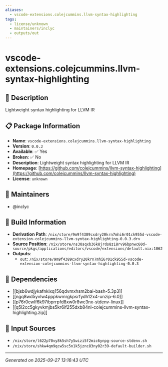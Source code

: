 ```yaml
---
aliases:
  - vscode-extensions.colejcummins.llvm-syntax-highlighting
tags:
  - license/unknown
  - maintainers/inclyc
  - outputs/out
---
```


# vscode-extensions.colejcummins.llvm-syntax-highlighting

## 📝 Description

Lightweight syntax highlighting for LLVM IR

## 📋 Package Information

- **Name**: `vscode-extensions.colejcummins.llvm-syntax-highlighting`
- **Version**: `0.0.3`
- **Available**: ✅ Yes
- **Broken**: ✅ No
- **Description**: Lightweight syntax highlighting for LLVM IR
- **Homepage**: [https://github.com/colejcummins/llvm-syntax-highlighting](https://github.com/colejcummins/llvm-syntax-highlighting)
- **License**: `unknown`
## 👥 Maintainers

- @inclyc


## 🔧 Build Information

- **Derivation Path**: `/nix/store/9m9f4389cxdry20krn7mhi6r01ck955d-vscode-extension-colejcummins-llvm-syntax-highlighting-0.0.3.drv`
- **Source Position**: `/nix/store/ns30sqxb36k8jrds8z18rv96bpnwc60d-source/pkgs/applications/editors/vscode/extensions/default.nix:1062`
- **Outputs**:
  - `out`:  `/nix/store/9m9f4389cxdry20krn7mhi6r01ck955d-vscode-extension-colejcummins-llvm-syntax-highlighting-0.0.3`

## 🔗 Dependencies

- [[bjsb6wdjykafnkixq156qdvmxhsm2bai-bash-5.3p3]]
- [[ngq8wd5yvlw4pppkwmrgkpsrfydh12x4-unzip-6.0]]
- [[p76r0cwlf6k97ibprrpfd8xw0r8wc3nx-stdenv-linux]]
- [[q5l2cc5gkyvkmjbs5kr6if255dxb84nl-colejcummins-llvm-syntax-highlighting.zip]]

## 📁 Input Sources

- `/nix/store/l622p70vy8k5sh7y5wizi5f2mic6ynpg-source-stdenv.sh`
- `/nix/store/shkw4qm9qcw5sc5n1k5jznc83ny02r39-default-builder.sh`

---
*Generated on 2025-09-27 13:16:43 UTC*
